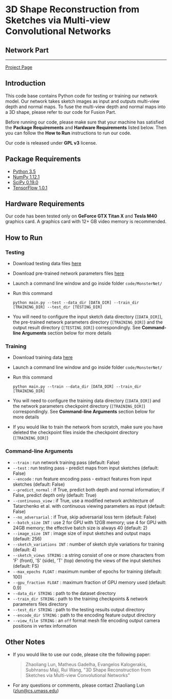 # 3D Shape Reconstruction from Sketches via Multi-view Convolutional Networks
## Network Part

----------

[Project Page](http://people.cs.umass.edu/~zlun/papers/SketchModeling/)

## Introduction

This code base contains Python code for testing or training our network model. Our network takes sketch images as input and outputs multi-view depth and normal maps. To fuse the multi-view depth and normal maps into a 3D shape, please refer to our code for Fusion Part.

Before running our code, please make sure that your machine has satisfied the **Package Requirements** and **Hardware Requirements** listed below. Then you can follow the **How to Run** instructions to run our code.

Our code is released under **GPL v3** license.

## Package Requirements

- [Python 3.5](https://www.python.org/)
- [NumPy 1.12.1](http://www.numpy.org/)
- [SciPy 0.19.0](https://www.scipy.org/)
- [TensorFlow 1.0.1](https://www.tensorflow.org/)

## Hardware Requirements

Our code has been tested only on **GeForce GTX Titan X** and **Tesla M40** graphics card. A graphics card with 12+ GB video memory is recommended.

## How to Run

### Testing

- Download testing data files [here](http://antares.cs.umass.edu/project_data/AdversarialMonsters/TestingData.7z)
- Download pre-trained network parameters files [here](http://antares.cs.umass.edu/project_data/AdversarialMonsters/Checkpoint.7z)
- Launch a command line window and go inside folder `code/MonsterNet/`
- Run this command

	```
	python main.py --test --data_dir [DATA_DIR] --train_dir [TRAINING_DIR] --test_dir [TESTING_DIR]
	```

- You will need to configure the input sketch data directory (`[DATA_DIR]`), the pre-trained network parameters directory (`[TRAINING_DIR]`) and the output result directory (`[TESTING_DIR]`) correspondingly. See **Command-line Arguments** section below for more details

### Training

- Download training data [here](http://antares.cs.umass.edu/project_data/AdversarialMonsters/TrainingData.7z)
- Launch a command line window and go inside folder `code/MonsterNet/`
- Run this command

	```
	python main.py --train --data_dir [DATA_DIR] --train_dir [TRAINING_DIR]
	```

- You will need to configure the training data directory (`[DATA_DIR]`) and the network parameters checkpoint directory (`[TRAINING_DIR]`) correspondingly. See **Command-line Arguments** section below for more details
- If you would like to train the network from scratch, make sure you have deleted the checkpoint files inside the checkpoint directory (`[TRAINING_DIR]`)

### Command-line Arguments

- `--train` : run network training pass (default: False)
- `--test` : run testing pass - predict maps from input sketches (default: False) 
- `--encode` : run feature encoding pass - extract features from input sketches (default: False)
- `--predict_normal` : if True, predict both depth and normal information; if False, predict depth only (default: True) 
- `--continuous_view` : if True, use a modified network architecture of Tatarchenko et al. with continuous viewing parameters as input (default: False)
- `--no_adversarial` : if True, skip adversarial loss term (default: False)
- `--batch_size INT` : use 2 for GPU with 12GB memory; use 4 for GPU with 24GB memory; the effective batch size is always 40 (default: 2)   
- `--image_size INT` : image size of input sketches and output maps (default: 256) 
- `--sketch_variations INT` : number of sketch style variations for training (default: 4)
- `--sketch_views STRING` : a string consist of one or more characters from 'F' (front), 'S' (side), 'T' (top) denoting the views of the input sketches (default: FS)  
- `--max_epochs FLOAT` : maximum number of epochs for training (default: 100)
- `--gpu_fraction FLOAT` : maximum fraction of GPU memory used (default: 0.9) 
- `--data_dir STRING` : path to the dataset directory
- `--train_dir STRING` : path to the training checkpoints & network parameters files directory 
- `--test_dir STRING` : path to the testing results output directory
- `--encode_dir STRING` : path to the encoding feature output directory
- `--view_file STRING` : an `off` format mesh file encoding output camera positions in vertex information

## Other Notes

- If you would like to use our code, please cite the following paper:

	> Zhaoliang Lun, Matheus Gadelha, Evangelos Kalogerakis, Subhransu Maji, Rui Wang,
	"3D Shape Reconstruction from Sketches via Multi-view Convolutional Networks"

- For any questions or comments, please contact Zhaoliang Lun ([zlun@cs.umass.edu](mailto:zlun@cs.umass.edu))